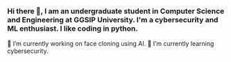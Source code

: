 ### Hi there 👋, I am an undergraduate student in Computer Science and Engineering at GGSIP University. I'm a cybersecurity and ML enthusiast. I like coding in python.

🔭 I’m currently working on face cloning using AI.
🌱 I’m currently learning cybersecurity.
<!--
**rahulsingh237/rahulsingh237** is a ✨ _special_ ✨ repository because its `README.md` (this file) appears on your GitHub profile.

Here are some ideas to get you started:

- 🔭 I’m currently working on ...
- 🌱 I’m currently learning ...
- 👯 I’m looking to collaborate on ...
- 🤔 I’m looking for help with ...
- 💬 Ask me about ...
- 📫 How to reach me: ...
- 😄 Pronouns: ...
- ⚡ Fun fact: ...
-->
